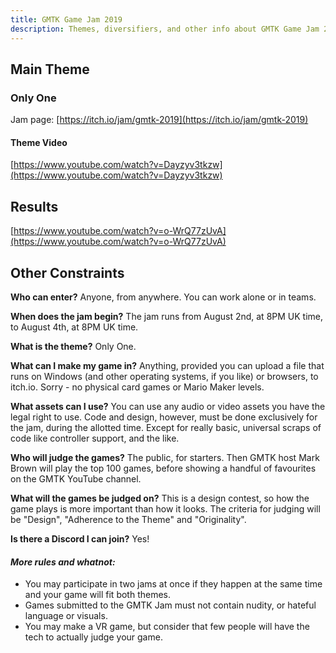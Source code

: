 ```yaml
---
title: GMTK Game Jam 2019
description: Themes, diversifiers, and other info about GMTK Game Jam 2019.
---
```


## Main Theme
### Only One

Jam page: [https://itch.io/jam/gmtk-2019](https://itch.io/jam/gmtk-2019)

#### Theme Video

[https://www.youtube.com/watch?v=Dayzyv3tkzw](https://www.youtube.com/watch?v=Dayzyv3tkzw)

## Results

[https://www.youtube.com/watch?v=o-WrQ77zUvA](https://www.youtube.com/watch?v=o-WrQ77zUvA)

## Other Constraints

**Who can enter?** Anyone, from anywhere. You can work alone or in teams.

**When does the jam begin?** The jam runs from August 2nd, at 8PM UK time, to August 4th, at 8PM UK time.

**What is the theme?** Only One.

**What can I make my game in?** Anything, provided you can upload a file that runs on Windows (and other operating systems, if you like) or browsers, to itch.io. Sorry - no physical card games or Mario Maker levels.

**What assets can I use?** You can use any audio or video assets you have the legal right to use. Code and design, however, must be done exclusively for the jam, during the allotted time. Except for really basic, universal scraps of code like controller support, and the like.

**Who will judge the games?** The public, for starters. Then GMTK host Mark Brown will play the top 100 games, before showing a handful of favourites on the GMTK YouTube channel.

**What will the games be judged on?** This is a design contest, so how the game plays is more important than how it looks. The criteria for judging will be "Design", "Adherence to the Theme" and "Originality".

**Is there a Discord I can join?** Yes! 

#### *More rules and whatnot:*

- You may participate in two jams at once if they happen at the same time and your game will fit both themes.
- Games submitted to the GMTK Jam must not contain nudity, or hateful language or visuals.
- You may make a VR game, but consider that few people will have the tech to actually judge your game.
